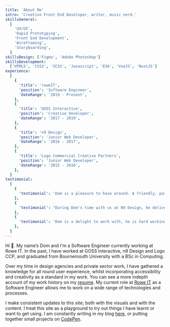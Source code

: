 ```yaml
---
title: 'About Me'
intro: 'Creative Front End Developer, writer, music nerd.'
skillsGeneral:
  [
    'UX/UI',
    'Rapid Prototyping',
    'Front End Development',
    'Wireframing',
    'Storyboarding',
  ]
skillsDesign: ['Figma', 'Adobe Photoshop']
skillsDevelopment:
  ['HTML5', 'CSS3', 'SCSS', 'Javascript', 'ES6', 'VueJS', 'NuxtJS']
experience:
  [
    {
      'title': 'roweIT',
      'position': 'Software Engineer',
      'dateRange': '2019 - Present',
    },
    {
      'title': 'GOSS Interactive',
      'position': 'Creative Developer',
      'dateRange': '2017 - 2019',
    },
    {
      'title': 'n9 Design',
      'position': 'Junior Web Developer',
      'dateRange': '2016 - 2017',
    },
    {
      'title': 'Logo Commercial Creative Partners',
      'position': 'Junior Web Developer',
      'dateRange': '2015 - 2016',
    },
  ]
testimonial:
  [
    {
      'testimonial': 'Dom is a pleasure to have around. A friendly, passionate, motivated individual who will stop at nothing to help if needed. Dom is a self driven guy who works equally well on his own as he does as part of a team. He is always looking for better ways to create solutions to problems and is great at dissecting code to create innovative creative. Highly recommended.',
    },
    {
      'testimonial': "During Dom's time with us at N9 Design, he delivered on every task thrown at him. He fitted in really well within our team and wasn't phased by our need for a very mixed skill-set, including full tech' responsibility on projects. Dom brings an air of calm and can-do with him and will be an asset to any team.",
    },
    {
      'testimonial': 'Dom is a delight to work with, he is hard working and will complete given projects/tasks to a very high standard. I enjoy working alongside Dom and think he is a great asset to any team.',
    },
  ]
---
```


Hi 👋. My name’s Dom and I'm a Software Engineer currently working at Rowe IT. In the past, I have worked at GOSS Interactive, n9 Design and Logo CCP, and graduated from Bournemouth University with a BSc in Computing.

Over my time in design agencies and private sector work, I have gathered a knowledge for all round user experience, whilst incorporating accessibility and creativity as a standard in my work. You can see a more indepth account of my work history on my <a href="/docs/resume.pdf" target="_blank" rel="noopener">resume</a>. My current role at [Rowe IT](https://roweit.co.uk) as a Software Engineer allows me to work on a wide range of technologies and processes.

I make consistent updates to this site; both with the visuals and with the content. I treat this site as a playground to try out things I have learnt or want to get using. I am constantly writing in my blog <a href="/articles">here</a>, or putting together small projects on [CodePen](https://codepen.io/dominickjay217/).
